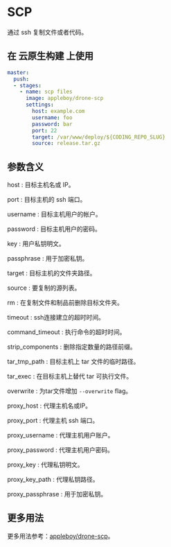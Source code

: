 # SCP

通过 ssh 复制文件或者代码。

## 在 云原生构建 上使用

```yml
master:
  push:
  - stages:
    - name: scp files
      image: appleboy/drone-scp
      settings:
        host: example.com
        username: foo
        password: bar
        port: 22
        target: /var/www/deploy/${CODING_REPO_SLUG}
        source: release.tar.gz
```

## 参数含义

host
: 目标主机名或 IP。

port
: 目标主机的 ssh 端口。

username
: 目标主机用户的帐户。

password
: 目标主机用户的密码。

key
: 用户私钥明文。

passphrase
: 用于加密私钥。

target
: 目标主机的文件夹路径。

source
: 要复制的源列表。

rm
: 在复制文件和制品前删除目标文件夹。

timeout
: ssh连接建立的超时时间。

command_timeout
: 执行命令的超时时间。

strip_components
: 删除指定数量的路径前缀。

tar_tmp_path
: 目标主机上 tar 文件的临时路径。

tar_exec
: 在目标主机上替代 tar 可执行文件。

overwrite
: 为tar文件增加 `--overwrite` flag。

proxy_host
: 代理主机名或IP。

proxy_port
: 代理主机 ssh 端口。

proxy_username
: 代理主机用户账户。

proxy_password
: 代理主机用户密码。

proxy_key
: 代理私钥明文。

proxy_key_path
: 代理私钥路径。

proxy_passphrase
: 用于加密私钥。

## 更多用法

更多用法参考：[appleboy/drone-scp](https://github.com/appleboy/drone-scp)。
